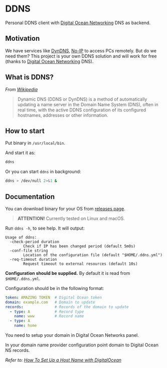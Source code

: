 # DDNS

Personal DDNS client with [Digital Ocean Networking](https://www.digitalocean.com/products/networking/) DNS as backend.

## Motivation

We have services like [DynDNS](http://dyn.com/dns/), [No-IP](http://www.noip.com/) to access PCs remotely. But do we need them?
This project is your own DDNS solution and will work for free (thanks to [Digital Ocean Networking](https://www.digitalocean.com/products/networking/) DNS).

## What is DDNS?

*From [Wikipedia](https://en.wikipedia.org/wiki/Dynamic_DNS)*
> Dynamic DNS (DDNS or DynDNS) is a method of automatically updating a name server in the Domain Name System (DNS), often in real time, with the active DDNS configuration of its configured hostnames, addresses or other information.

## How to start

Put binary in `/usr/local/bin`.

And start it as:

```bash
ddns
```

Or you can start `ddns` in background:

```bash
ddns > /dev/null 2>&1 &
```

## Documentation

You can download binary for your OS from [releases page](https://github.com/skibish/ddns/releases).

> **ATTENTION!** Currently tested on Linux and macOS.

Run `ddns -h`, to see help. It will output:

```text
Usage of ddns:
  -check-period duration
    	Check if IP has been changed period (default 5m0s)
  -conf-file string
    	Location of the configuration file (default "$HOME/.ddns.yml")
  -req-timeout duration
    	Request timeout to external resources (default 10s)
```

**Configuration should be supplied.** By default it is read from `$HOME/.ddns.yml`.

Configuration should be in the following format:
```yaml
token: AMAZING TOKEN  # Digital Ocean token
domain: example.com   # Domain to update
records:              # Records of the domain to update
  - type: A           # Record type
    name: www         # Record name
  - type: A
    name: home
```

You need to setup your domain in Digital Ocean Networks panel.

In your domain name provider configuration point domain to Digital Ocean NS records.

*Refer to: [How To Set Up a Host Name with DigitalOcean](https://www.digitalocean.com/community/tutorials/how-to-set-up-a-host-name-with-digitalocean)*
